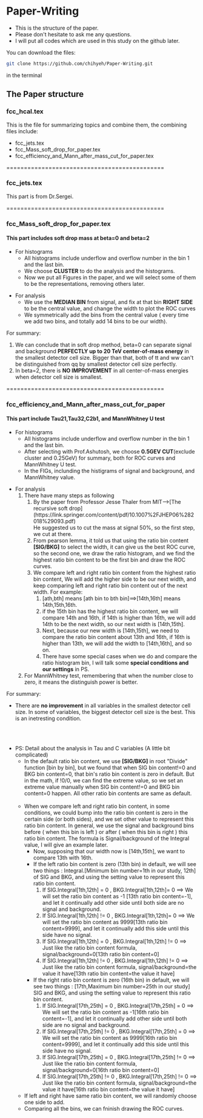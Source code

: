 
# Paper-Writing

* This is the structure of the paper.<br />
* Please don't hesitate to ask me any questions.<br />
* I will put all codes which are used in this study on the github later.<br />

You can download the files:
```bash
git clone https://github.com/chihyeh/Paper-Writing.git
```
in the terminal

## The Paper structure

### fcc_hcal.tex
This is the file for summarizing topics and combine them, the combining files include:<br />
* fcc_jets.tex<br />
* fcc_Mass_soft_drop_for_paper.tex<br />
* fcc_efficiency_and_Mann_after_mass_cut_for_paper.tex<br />

=============================================
### fcc_jets.tex
This part is from Dr.Sergei.<br />

=============================================
### fcc_Mass_soft_drop_for_paper.tex 
#### This part includes soft drop mass at beta=0 and beta=2 
<ul>
<li>For histograms
<ul>
<li>All histograms include underflow and overflow number in the bin 1 and the last bin.</li>
<li>We choose <strong>CLUSTER</strong> to do the analysis and the histograms.</li>
<li>Now we put all Figures in the paper, and we will select some of them to be the representations, removing others later.</li>
</ul>
</li>
</ul>

<ul>
<li>For analysis
<ul>
<li>We use the <strong>MEDIAN BIN</strong> from signal, and fix at that bin <strong>RIGHT SIDE</strong> to be the central value, and change the width to plot the ROC curves</li>
<li>We symmetrically add the bins from the central value ( every time we add two bins, and totally add 14 bins to be our width).
</ul>
</li>
</ul>

For summary:
<ol>
<li>We can conclude that in soft drop method, beta=0 can separate signal and background <strong>PERFECTLY up to 20 TeV center-of-mass energy</strong> in the smallest detector cell size. Bigger than that, both of tt and ww can't be distinguished from qq by smallest detector cell size perfectly.</li>
<li>In beta=2, there is <strong>NO IMPROVEMENT</strong> in all center-of-mass energies when detector cell size is smallest.</li>
</ol>

=============================================
### fcc_efficiency_and_Mann_after_mass_cut_for_paper
#### This part include Tau21,Tau32,C2b1, and MannWhitney U test
<ul>
<li>For histograms
<ul>
<li>All histograms include underflow and overflow number in the bin 1 and the last bin.</li>
<li>After selecting with Prof.Ashutosh, we choose <strong>0.5GEV CUT</strong>(exclude cluster and 0.25GeV) for summary, both for ROC curves and MannWhitney U test.</li>
<li>In the FIGs, inclunding the histigrams of signal and background, and MannWhitney value.</li>
</ul>
</li>
</ul>

<ul>
<li>For analysis
<ol>
<li>There have many steps as following
<ol>
<li>By the paper from Professor Jesse Thaler from MIT-->[The recursive soft drop](https://link.springer.com/content/pdf/10.1007%2FJHEP06%282018%29093.pdf)<br />
    He suggested us to cut the mass at signal 50%, so the first step, we cut at there.</li>
<li>From pearson lemma, it told us that using the ratio bin content <strong>[SIG/BKG]</strong> to select the width, it can give us the best ROC curve, so the second one, we draw the ratio histogram, and we find the highest ratio bin content to be the first bin and draw the ROC curves.</li>
<li>We compare left and right ratio bin content from the highest ratio bin content, We will add the higher side to be our next width, and keep comparing left and right ratio bin content out of the next width. For example:
<ol>
<li>[ath,bth] means [ath bin to bth bin]==>[14th,16th] means 14th,15th,16th.
<li>if the 15th bin has the highest ratio bin content, we will compare 14th and 16th, if 14th is higher than 16th, we will add 14th to be the next width, so our next width is [14th,15th].</li>
<li>Next, because our new width is [14th,15th], we need to compare the ratio bin content about 13th and 16th, if 16th is higher than 13th, we will add the width to [14th,16th], and so on.</li>
<li>There have some special cases when we do and compare the ratio histogram bin, I will talk some <strong>special conditions and our settings</strong> in PS.</li>
</ol>
</ol>
<li>For MannWhitney test, remembering that when the number close to zero, it means the distinguish power is better.</li>
</ul>

For summary: 
* There are <strong>no improvement</strong> in all variables in the smallest detector cell size. In some of variables, the biggest detector cell size is the best. This is an inetresting condition.<br />
<br />
<br />

<ul>
<li>PS: Detail about the analysis in Tau and C variables (A little bit complicated)
<br />
<ul>
<li>In the default ratio bin content, we use <strong>[SIG/BKG]</strong> in root "Divide" function [bin by bin], but we found that when SIG bin content!=0 and BKG bin content=0, that bin's ratio bin content is zero in default. But in the math, if !0/0, we can find the extreme value, so we set an extreme value manually when SIG bin content!=0 and BKG bin content=0 happen. All other ratio bin contents are same as default.</li>
<br />
<li>When we compare left and right ratio bin content, in some conditions, we could bump into the ratio bin content is zero in the certain side (or both sides), and we set other value to represent this ratio bin content. In general, we use the signal and background bins before ( when this bin is left ) or after ( when this bin is right ) this ratio bin content. The formula is Signal/background of the Integral value, I will give an example later.
<ul>
<li>Now, supposing that our width now is [14th,15th], we want to compare 13th with 16th.</li>
<li>If the left ratio bin content is zero (13th bin) in default, we will see two things : Integral.[Minimum bin number=1th in our study, 12th] of SIG and BKG, and using the setting value to represent this ratio bin content.
<ol>
<li>If SIG.Integral[1th,12th] = 0 , BKG.Integral[1th,12th]= 0 ==> We will set the ratio bin content as -1 [13th ratio bin content=-1], and let it continually add other side until both side are no signal and background.</li> 
<li>If SIG.Integral[1th,12th] != 0 , BKG.Integral[1th,12th]= 0 ==> We will set the ratio bin content as 9999[13th ratio bin content=9999], and let it continually add this side until this side have no signal.</li> 
<li>If SIG.Integral[1th,12th] = 0 , BKG.Integral[1th,12th] != 0 ==> Just like the ratio bin content formula, signal/background=0[13th ratio bin content=0]</li> 
<li>If SIG.Integral[1th,12th] != 0 , BKG.Integral[1th,12th] != 0 ==> Just like the ratio bin content formula, signal/background=the value it have[13th ratio bin content=the value it have]</li> 
</ol>
<li>If the right ratio bin content is zero (16th bin) in default, we will see two things : [17th,Maximum bin number=25th in our study] SIG and BKG, and using the setting value to represent this ratio bin content.
<ol>
<li>If SIG.Integral[17th,25th] = 0 , BKG.Integral[17th,25th] = 0 ==> We will set the ratio bin content as -1[16th ratio bin content=-1], and let it continually add other side until both side are no signal and background.</li> 
<li>If SIG.Integral[17th,25th] != 0 , BKG.Integral[17th,25th] = 0 ==> We will set the ratio bin content as 9999[16th ratio bin content=9999], and let it continually add this side until this side have no signal.</li> 
<li>If SIG.Integral[17th,25th] = 0 , BKG.Integral[17th,25th] != 0 ==> Just like the ratio bin content formula, signal/background=0[16th ratio bin content=0]</li> 
<li>If SIG.Integral[17th,25th] != 0 , BKG.Integral[17th,25th] != 0 ==> Just like the ratio bin content formula, signal/background=the value it have[16th ratio bin content=the value it have]</li> 
</ol>

</ul>
<li>If left and right have same ratio bin content, we will randomly choose one side to add.</li>
<li>Comparing all the bins, we can fninish drawing the ROC curves.</li>
</li>
</li>
</ul>






